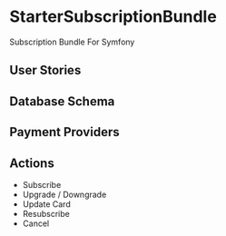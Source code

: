 # StarterSubscriptionBundle
Subscription Bundle For Symfony

## User Stories

## Database Schema

## Payment Providers

## Actions

- Subscribe
- Upgrade / Downgrade
- Update Card
- Resubscribe
- Cancel

